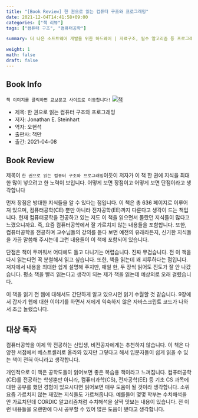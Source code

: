 ```yaml
---
title: "[Book Review] 한 권으로 읽는 컴퓨터 구조와 프로그래밍"
date: 2021-12-04T14:41:58+09:00
categories: ["책 리뷰"]  
tags: ["컴퓨터 구조", "컴퓨터공학"]

summary: 더 나은 소프트웨어 개발을 위한 하드웨어 | 자료구조, 필수 알고리즘 등 프로그래머의 비밀 노트

weight: 1
math: false
draft: false
---  
```


## Book Info

`책 이미지를 클릭하면 교보문고 사이트로 이동합니다!`
[![책](../assets/review/The-secret-life-of-programs.jpg)](https://www.kyobobook.co.kr/product/detailViewKor.laf?ejkGb=KOR&mallGb=KOR&barcode=9791189909284&orderClick=LEa&Kc=)

- 제목: 한 권으로 읽는 컴퓨터 구조와 프로그래밍
- 저자: Jonathan E. Steinhart
- 역자: 오현석
- 출판사: 책만
- 출간: 2021-04-08

## Book Review

제목이 `한 권으로 읽는 컴퓨터 구조와 프로그래밍`이듯이 저자가 이 책 한 권에 지식을 최대한 많이 넣으려고 한 노력이 보입니다. 어떻게 보면 장점이고 어떻게 보면 단점이라고 생각합니다

먼저 장점은 방대한 지식들을 알 수 있다는 점입니다. 이 책은 총 636 페이지로 이루어져 있으며, 컴퓨터공학(CE) 뿐만 아니라 전자공학(EE)까지 다룬다고 생각이 드는 책입니다. 현재 컴퓨터공학을 전공하고 있는 저도 이 책을 읽으면서 몰랐던 지식들이 많다고 느꼈으니까요. 즉, 요즘 컴퓨터공학에서 잘 가르치지 않는 내용들을 포함합니다. 또한, 컴퓨터공학을 전공하며 교수님들의 강의를 듣다 보면 예전의 유래라든지, 신기한 지식들을 가끔 말씀해 주시는데 그런 내용들이 이 책에 포함되어 있습니다.

단점은 책이 두꺼워서 어디에도 들고 다니기는 어렵습니다. 진짜 무겁습니다. 전 이 책을 다시 읽는다면 꼭 분철해서 읽고 싶습니다. 또한, 책을 읽는데 꽤 지루하다는 점입니다. 저자께서 내용을 최대한 쉽게 설명해 주지만, 매일 한, 두 장씩 읽어도 진도가 잘 안 나갔습니다. 평소 책을 빨리 읽는다고 생각이 되는 제가 책을 읽는데 예상외로 오래 걸렸습니다.

이 책을 읽기 전 웹에 대해서도 간단하게 알고 있으시면 읽기 수월할 것 같습니다. 9장에서 갑자기 웹에 대한 이야기를 하면서 저에게 익숙하지 않은 자바스크립트 코드가 나와서 조금 놀랬습니다. 

## 대상 독자

컴퓨터공학을 이제 막 전공하는 신입생, 비전공자에게는 추천하지 않습니다. 이 책은 다양한 서점에서 베스트셀러로 올라와 있지만 그렇다고 해서 입문자들이 쉽게 읽을 수 있는 책이 전혀 아니라고 생각합니다.

개인적으로 이 책은 공학도들이 읽어보면 좋은 복습용 책이라고 느껴집니다. 컴퓨터공학(CE)를 전공하는 학생뿐만 아니라, 컴퓨터과학(CS), 전자공학(EE) 등 기초 CS 과목에 대한 공부를 했던 경험이 있으시다면 읽어보면 매우 도움이 될 것이라 생각합니다. 소위 요즘 가르치지 않는 재밌는 지식들도 가르쳐줍니다. 예를들어 몇몇 학부는 수치해석을 안 가르치던데 CORDIC 알고리즘처럼 수치해석을 살짝 맛보는 내용이 있습니다. 전 이런 내용들을 오랜만에 다시 공부할 수 있어 많은 도움이 됐다고 생각합니다. 